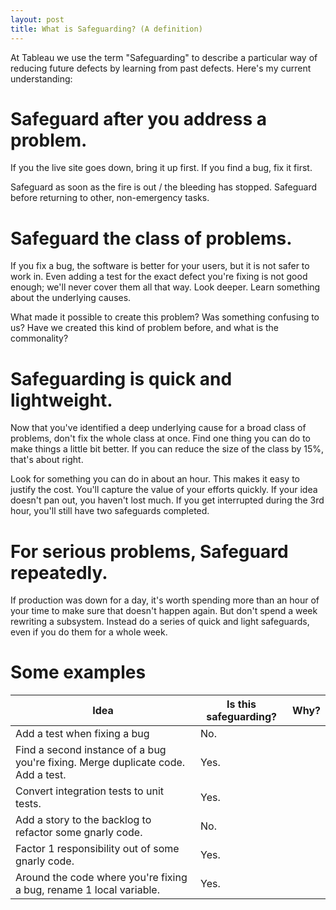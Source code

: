 ```yaml
---
layout: post
title: What is Safeguarding? (A definition)
---
```


At Tableau we use the term "Safeguarding" to describe a particular way of reducing future defects by learning from past defects. Here's my current understanding:

Safeguard after you address a problem.
===

If you the live site goes down, bring it up first. If you find a bug, fix it first. 

Safeguard as soon as the fire is out / the bleeding has stopped. Safeguard before returning to other, non-emergency tasks.

Safeguard the class of problems.
===

If you fix a bug, the software is better for your users, but it is not safer to work in. Even adding a test for the exact defect you're fixing is not good enough; we'll never cover them all that way. Look deeper. Learn something about the underlying causes. 

What made it possible to create this problem? Was something confusing to us? Have we created this kind of problem before, and what is the commonality?

Safeguarding is quick and lightweight.
===

Now that you've identified a deep underlying cause for a broad class of problems, don't fix the whole class at once. Find one thing you can do to make things a little bit better. If you can reduce the size of the class by 15%, that's about right. 

Look for something you can do in about an hour. This makes it easy to justify the cost. You'll capture the value of your efforts quickly. If your idea doesn't pan out, you haven't lost much. If you get interrupted during the 3rd hour, you'll still have two safeguards completed.

For serious problems, Safeguard repeatedly.
====

If production was down for a day, it's worth spending more than an hour of your time to make sure that doesn't happen again. But don't spend a week rewriting a subsystem. Instead do a series of quick and light safeguards, even if you do them for a whole week. 

Some examples
====

| Idea | Is this safeguarding? | Why? |
|-|-|-|
| Add a test when fixing a bug | No. |
| Find a second instance of a bug you're fixing. Merge duplicate code. Add a test. | Yes. |
| Convert integration tests to unit tests. | Yes. |
| Add a story to the backlog to refactor some gnarly code. | No. | 
| Factor 1 responsibility out of some gnarly code. | Yes. |
| Around the code where you're fixing a bug, rename 1 local variable. | Yes. |
